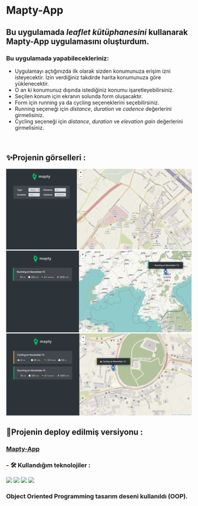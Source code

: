 # Mapty-App
<!-- Mapty-App ı, The Complate Javascript Course - 'Jonas Schmedtmann' eşliğinde  oluşturdum.-->
## Bu uygulamada *leaflet kütüphanesini* kullanarak Mapty-App uygulamasını oluşturdum.

### Bu uygulamada yapabilecekleriniz:
* Uygulamayı açtığınızda ilk olarak sizden konumunuza erişim izni isteyecektir. İzin verdiğiniz takdirde harita konumunuza göre yüklenecektir.
* O an ki konumunuz dışında istediğiniz konumu işaretleyebilirsiniz.
* Seçilen konum için ekranın solunda form oluşacaktır.
* Form için running ya da cycling seçeneklerini seçebilirsiniz.
* Running seçeneği için *distance*, *duration* ve *cadence* değerlerini girmelisiniz.
* Cycling seçeneği için *distance*, *duration* ve *elevation gain* değerlerini girmelisiniz.
<br>

## ✨Projenin görselleri :
![Forkify-App](img/maptyForm.png)
![Forkify-App](img/mapty.png)
![Forkify-App](img/maptyCycling.png)

## 🔴Projenin deploy edilmiş versiyonu :
 <h3><a href="https://mapty-app-betul.netlify.app/">Mapty-App</a></h3>

 ### - 🛠 Kullandığım teknolojiler :
 <img src="https://img.shields.io/badge/-JavaScript-blue?style=flat&logo=javascript"/> <img src="https://img.shields.io/badge/-CSS-pink?style=flat&logo=css"/> <img src="https://img.shields.io/badge/-HTML5-E34F26?style=flat&logo=html5&logoColor=white"> <a href="https://leafletjs.com/reference.html"><img src="https://img.shields.io/badge/Leaflet-gray"></a> 
 
### Object Oriented Programming tasarım deseni kullanıldı (OOP).


